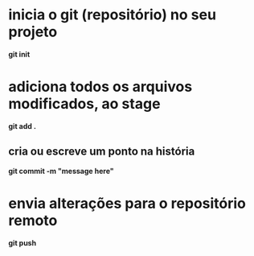 # inicia o git (repositório) no seu projeto 
**git init**

# adiciona todos os arquivos modificados, ao stage
**git add .**

## cria ou escreve um ponto na história
**git commit -m "message here"**

# envia alterações para o repositório remoto
**git push**